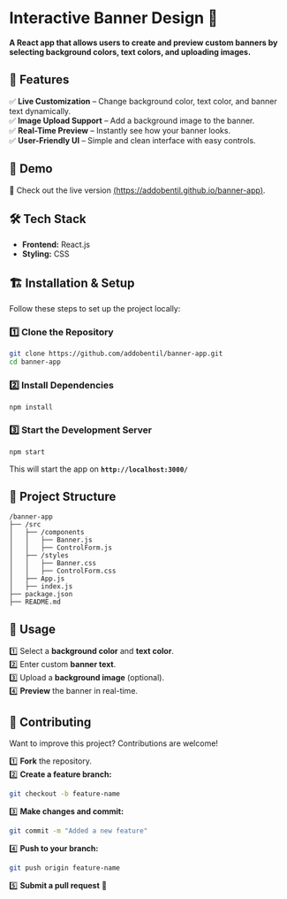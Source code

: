 # **Interactive Banner Design 🎨**

**A React app that allows users to create and preview custom banners by selecting background colors, text colors, and uploading images.**

## 🚀 **Features**

✅ **Live Customization** – Change background color, text color, and banner text dynamically.  
✅ **Image Upload Support** – Add a background image to the banner.  
✅ **Real-Time Preview** – Instantly see how your banner looks.  
✅ **User-Friendly UI** – Simple and clean interface with easy controls.

## 🎥 **Demo**

🚀 Check out the live version [(https://addobentil.github.io/banner-app)](#).

## 🛠 **Tech Stack**

- **Frontend:** React.js
- **Styling:** CSS

## 🏗 **Installation & Setup**

Follow these steps to set up the project locally:

### **1️⃣ Clone the Repository**

```bash
git clone https://github.com/addobentil/banner-app.git
cd banner-app
```

### **2️⃣ Install Dependencies**

```bash
npm install
```

### **3️⃣ Start the Development Server**

```bash
npm start
```

This will start the app on **`http://localhost:3000/`**

## 📂 **Project Structure**

```
/banner-app
├── /src
│   ├── /components
│   │   ├── Banner.js
│   │   ├── ControlForm.js
│   ├── /styles
│   │   ├── Banner.css
│   │   ├── ControlForm.css
│   ├── App.js
│   ├── index.js
├── package.json
├── README.md
```

## 🔧 **Usage**

1️⃣ Select a **background color** and **text color**.  
2️⃣ Enter custom **banner text**.  
3️⃣ Upload a **background image** (optional).  
4️⃣ **Preview** the banner in real-time.

## 🤝 **Contributing**

Want to improve this project? Contributions are welcome!

1️⃣ **Fork** the repository.  
2️⃣ **Create a feature branch:**

```bash
git checkout -b feature-name
```

3️⃣ **Make changes and commit:**

```bash
git commit -m "Added a new feature"
```

4️⃣ **Push to your branch:**

```bash
git push origin feature-name
```

5️⃣ **Submit a pull request** 🚀
